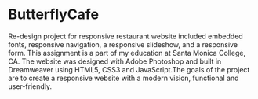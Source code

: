 # ButterflyCafe
Re-design project for responsive restaurant website included embedded fonts, responsive navigation, a responsive slideshow, and a responsive form. This assignment is a part of my education at Santa Monica College, CA. The website was designed with Adobe Photoshop and built in Dreamweaver using HTML5, CSS3 and JavaScript.The goals of the project are to create a responsive website with a modern vision, functional and user-friendly.
